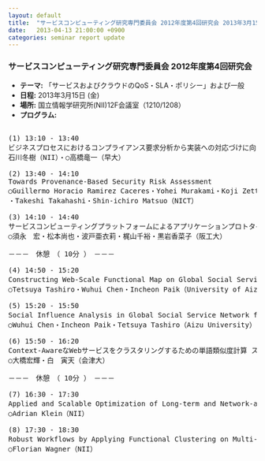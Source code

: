 ```yaml
---
layout: default
title:  "サービスコンピューティング研究専門委員会 2012年度第4回研究会 2013年3月15日 (金)"
date:   2013-04-13 21:00:00 +0900
categories: seminar report update
---
```


### サービスコンピューティング研究専門委員会 2012年度第4回研究会
- __テーマ:__ 「サービスおよびクラウドのQoS・SLA・ポリシー」および一般
- __日程:__ 2013年3月15日 (金)</font></b>
- __場所:__ 国立情報学研究所(NII)12F会議室（1210/1208）
- __プログラム:__

<pre>

(1) 13:10 - 13:40
ビジネスプロセスにおけるコンプライアンス要求分析から実装への対応づけに向けて スライド
石川冬樹（NII）・○高橋竜一（早大）

(2) 13:40 - 14:10
Towards Provenance-Based Security Risk Assessment
○Guillermo Horacio Ramirez Caceres・Yohei Murakami・Koji Zettsu
・Takeshi Takahashi・Shin-ichiro Matsuo（NICT）

(3) 14:10 - 14:40
サービスコンピューティングプラットフォームによるアプリケーションプロトタイピング  スライド
○須永　宏・松本尚也・波戸亜衣莉・梶山千裕・黒岩香菜子（阪工大）

－－－　休憩　（ 10分 ）　－－－

(4) 14:50 - 15:20
Constructing Web-Scale Functional Map on Global Social Service Network for Workflow-as-a-Service スライド
○Tetsuya Tashiro・Wuhui Chen・Incheon Paik（University of Aizu）

(5) 15:20 - 15:50
Social Influence Analysis in Global Social Service Network for Better Quality スライド
○Wuhui Chen・Incheon Paik・Tetsuya Tashiro（Aizu University）

(6) 15:50 - 16:20
Context-AwareなWebサービスをクラスタリングするための単語類似度計算 スライド
○大橋宏輝・白　寅天（会津大）

－－－　休憩　（ 10分 ）　－－－

(7) 16:30 - 17:30
Applied and Scalable Optimization of Long-term and Network-aware Service Compositions  スライド
○Adrian Klein（NII）

(8) 17:30 - 18:30
Robust Workflows by Applying Functional Clustering on Multi-Objective Service Composition  スライド
○Florian Wagner（NII）
</pre>

